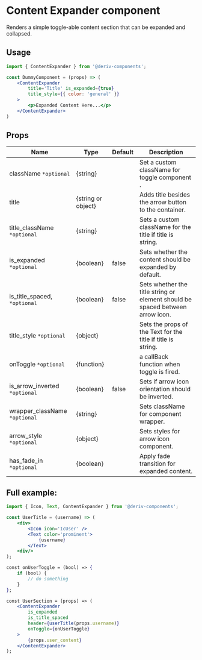 # Content Expander component
Renders a simple toggle-able content section that can be expanded and collapsed.

## Usage
 
```jsx
import { ContentExpander } from '@deriv-components';

const DummyComponent = (props) => (
    <ContentExpander 
        title='Title' is_expanded={true} 
        title_style={{ color: 'general' }}
    >
        <p>Expanded Content Here...</p>
    </ContentExpander>
)
```

## Props

| Name                     | Type                   | Default | Description                                                                                                              |
|--------------------------|------------------------|---------|--------------------------------------------------------------------------------------------------------------------------|
| className `*optional`     | {string} |    | Set a custom className for toggle component .                                                                                    |                                                            |
| title                  | {string or object}               |    | Adds title besides the arrow button to the container.                               |
| title_className `*optional` | {string} | | Sets a custom className for the title if title is string.
| is_expanded `*optional` | {boolean}              | false   | Sets whether the content should be expanded by default.     
| is_title_spaced, `*optional` | {boolean}              | false   | Sets whether the title string or element should be spaced between arrow icon.     
| title_style `*optional` | {object}              |    | Sets the props of the Text for the title if title is string.     
| onToggle `*optional` | {function}              |    | a callBack function when toggle is fired.     
| is_arrow_inverted `*optional` | {boolean}              | false   | Sets if arrow icon orientation should be inverted.     
| wrapper_className `*optional` | {string}              |    | Sets className for component wrapper.     
| arrow_style `*optional` | {object}              |    | Sets styles for arrow icon component.     
| has_fade_in `*optional` | {boolean}              |    | Apply fade transition for expanded content.     


## Full example:

```jsx
import { Icon, Text, ContentExpander } from '@deriv-components';

const UserTitle = (username) => (
    <div>
        <Icon icon='IcUser' />
        <Text color='prominent'>
            {username}
        </Text>
    <div/>
);

const onUserToggle = (bool) => {
    if (bool) {
        // do something
    }
};

const UserSection = (props) => (
    <ContentExpander 
        is_expanded
        is_title_spaced
        header={userTitle(props.username)} 
        onToggle={onUserToggle}
    >
        {props.user_content}
    </ContentExpander>
);
```
